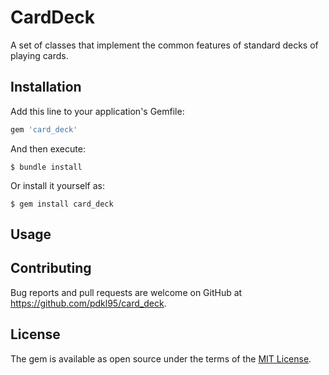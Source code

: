 # CardDeck

A set of classes that implement the common features
of standard decks of playing cards.

## Installation

Add this line to your application's Gemfile:

```ruby
gem 'card_deck'
```

And then execute:

    $ bundle install

Or install it yourself as:

    $ gem install card_deck

## Usage



## Contributing

Bug reports and pull requests are welcome on GitHub at https://github.com/pdkl95/card_deck.


## License

The gem is available as open source under the terms of the [MIT License](https://opensource.org/licenses/MIT).

